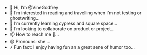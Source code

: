 - 👋 Hi, I’m @VineGodfrey
- 👀 I’m interested in reading and travelling when I'm not testing or ghostwriting...
- 🌱 I’m currently learning cypress and square space...
- 💞️ I’m looking to collaborate on product or project...
- 📫 How to reach me 🤷...
- 😄 Pronouns: she ...
- ⚡ Fun fact: I enjoy having fun an a great sene of humor too...

<!---
VineGodfrey/VineGodfrey is a ✨ special ✨ repository because its `README.md` (this file) appears on your GitHub profile.
You can click the Preview link to take a look at your changes.
--->
